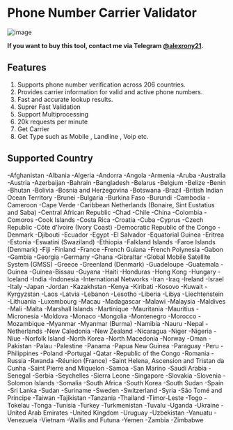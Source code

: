 # Phone Number Carrier Validator

![image](https://raw.githubusercontent.com/alexrony21/Number-Carrier-Validator/refs/heads/main/Phone_Number_Carrier_Lookup.png)

**If you want to buy this tool, contact me via Telegram [@alexrony21](https://t.me/alexrony21).**

## Features
1. Supports phone number verification across 206 countries.
2. Provides carrier information for valid and active phone numbers.
3. Fast and accurate lookup results.
4. Suprer Fast Validation
5. Support Multiprocessing
6. 20k requests per minute
7. Get Carrier
8. Get Type such as Mobile , Landline , Voip etc.

## Supported Country
-Afghanistan
-Albania
-Algeria
-Andorra
-Angola
-Armenia
-Aruba
-Australia
-Austria
-Azerbaijan
-Bahrain
-Bangladesh
-Belarus
-Belgium
-Belize
-Benin
-Bhutan
-Bolivia
-Bosnia and Herzegovina
-Botswana
-Brazil
-British Indian Ocean Territory
-Brunei
-Bulgaria
-Burkina Faso
-Burundi
-Cambodia
-Cameroon
-Cape Verde
-Caribbean Netherlands (Bonaire, Sint Eustatius and Saba)
-Central African Republic
-Chad
-Chile
-China
-Colombia
-Comoros
-Cook Islands
-Costa Rica
-Croatia
-Cuba
-Cyprus
-Czech Republic
-Côte d'Ivoire (Ivory Coast)
-Democratic Republic of the Congo
-Denmark
-Djibouti
-Ecuador
-Egypt
-El Salvador
-Equatorial Guinea
-Eritrea
-Estonia
-Eswatini (Swaziland)
-Ethiopia
-Falkland Islands
-Faroe Islands (Denmark)
-Fiji
-Finland
-France
-French Guiana
-French Polynesia
-Gabon
-Gambia
-Georgia
-Germany
-Ghana
-Gibraltar
-Global Mobile Satellite System (GMSS)
-Greece
-Greenland (Denmark)
-Guadeloupe
-Guatemala
-Guinea
-Guinea-Bissau
-Guyana
-Haiti
-Honduras
-Hong Kong
-Hungary
-Iceland
-India
-Indonesia
-International Networks
-Iran
-Iraq
-Ireland
-Israel
-Italy
-Japan
-Jordan
-Kazakhstan
-Kenya
-Kiribati
-Kosovo
-Kuwait
-Kyrgyzstan
-Laos
-Latvia
-Lebanon
-Lesotho
-Liberia
-Libya
-Liechtenstein
-Lithuania
-Luxembourg
-Macau
-Madagascar
-Malawi
-Malaysia
-Maldives
-Mali
-Malta
-Marshall Islands
-Martinique
-Mauritania
-Mauritius
-Micronesia
-Moldova
-Monaco
-Mongolia
-Montenegro
-Morocco
-Mozambique
-Myanmar
-Myanmar (Burma)
-Namibia
-Nauru
-Nepal
-Netherlands
-New Caledonia
-New Zealand
-Nicaragua
-Niger
-Nigeria
-Niue
-Norfolk Island
-North Korea
-North Macedonia
-Norway
-Oman
-Pakistan
-Palau
-Palestine
-Panama
-Papua New Guinea
-Paraguay
-Peru
-Philippines
-Poland
-Portugal
-Qatar
-Republic of the Congo
-Romania
-Russia
-Rwanda
-Réunion (France)
-Saint Helena, Ascension and Tristan da Cunha
-Saint Pierre and Miquelon
-Samoa
-San Marino
-Saudi Arabia
-Senegal
-Serbia
-Seychelles
-Sierra Leone
-Singapore
-Slovakia
-Slovenia
-Solomon Islands
-Somalia
-South Africa
-South Korea
-South Sudan
-Spain
-Sri Lanka
-Sudan
-Suriname
-Sweden
-Switzerland
-Syria
-São Tomé and Príncipe
-Taiwan
-Tajikistan
-Tanzania
-Thailand
-Timor-Leste
-Togo
-Tokelau
-Tonga
-Tunisia
-Turkey
-Turkmenistan
-Tuvalu
-Uganda
-Ukraine
-United Arab Emirates
-United Kingdom
-Uruguay
-Uzbekistan
-Vanuatu
-Venezuela
-Vietnam
-Wallis and Futuna
-Yemen
-Zambia
-Zimbabwe
